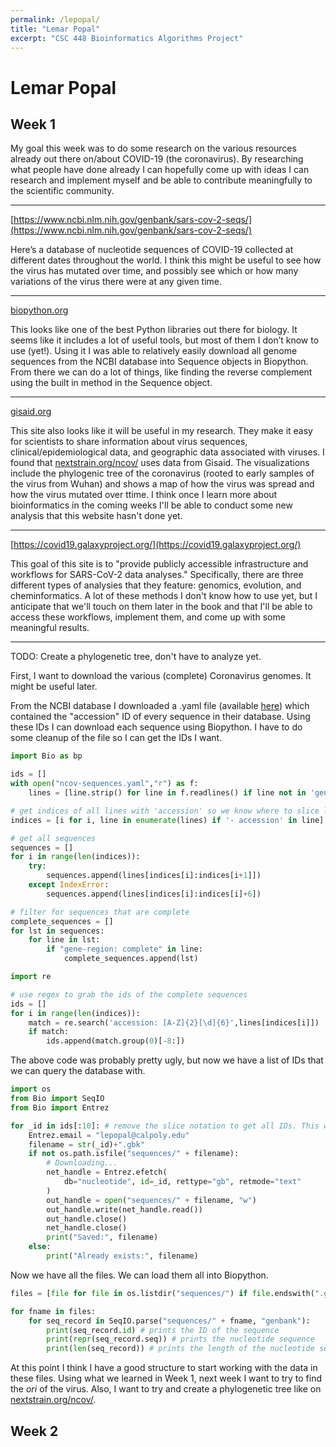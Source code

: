 ```yaml
---
permalink: /lepopal/
title: "Lemar Popal"
excerpt: "CSC 448 Bioinformatics Algorithms Project"
---
```


# Lemar Popal

## Week 1
My goal this week was to do some research on the various resources already out there on/about COVID-19 (the coronavirus). By researching what people have done already I can hopefully come up with ideas I can research and implement myself and be able to contribute meaningfully to the scientific community. 

---

[https://www.ncbi.nlm.nih.gov/genbank/sars-cov-2-seqs/](https://www.ncbi.nlm.nih.gov/genbank/sars-cov-2-seqs/)

Here’s a database of nucleotide sequences of COVID-19 collected at different dates throughout the world. I think this might be useful to see how the virus has mutated over time, and possibly see which or how many variations of the virus there were at any given time. 

---

[biopython.org](biopython.org)

This looks like one of the best Python libraries out there for biology. It seems like it includes a lot of useful tools, but most of them I don’t know to use (yet!). Using it I was able to relatively easily download all genome sequences from the NCBI database into Sequence objects in Biopython. From there we can do a lot of things, like finding the reverse complement using the built in method in the Sequence object. 

---

[gisaid.org](https://www.gisaid.org/)

This site also looks like it will be useful in my research. They make it easy for scientists to share information about virus sequences, clinical/epidemiological data, and geographic data associated with viruses. I found that [nextstrain.org/ncov/](https://nextstrain.org/ncov/) uses data from Gisaid. The visualizations include the phylogenic tree of the coronavirus (rooted to early samples of the virus from Wuhan) and shows a map of how the virus was spread and how the virus mutated over ttime. I think once I learn more about bioinformatics in the coming weeks I'll be able to conduct some new analysis that this website hasn't done yet. 

---
[https://covid19.galaxyproject.org/](https://covid19.galaxyproject.org/)

This goal of this site is to "provide publicly accessible infrastructure and workflows for SARS-CoV-2 data analyses." Specifically, there are three different types of analysies that they feature: genomics, evolution, and cheminformatics. A lot of these methods I don't know how to use yet, but I anticipate that we'll touch on them later in the book and that I'll be able to access these workflows, implement them, and come up with some meaningful results. 

---

TODO: Create a phylogenetic tree, don't have to analyze yet.


First, I want to download the various (complete) Coronavirus genomes. It might be useful later.

From the NCBI database I downloaded a .yaml file (available [here](https://www.ncbi.nlm.nih.gov/core/assets/genbank/files/ncov-sequences.yaml)) which contained the "accession" ID of every sequence in their database. Using these IDs I can download each sequence using Biopython. I have to do some cleanup of the file so I can get the IDs I want. 

```python
import Bio as bp
```

```python
ids = []
with open("ncov-sequences.yaml","r") as f:
    lines = [line.strip() for line in f.readlines() if line not in 'genbank-sequences:\n'][1:]
```

```python
# get indices of all lines with 'accession' so we know where to slice list
indices = [i for i, line in enumerate(lines) if '- accession' in line]
```

```python
# get all sequences
sequences = []
for i in range(len(indices)):
    try:
        sequences.append(lines[indices[i]:indices[i+1]])
    except IndexError:
        sequences.append(lines[indices[i]:indices[i]+6])
```

```python
# filter for sequences that are complete
complete_sequences = []
for lst in sequences:
    for line in lst:
        if "gene-region: complete" in line:
            complete_sequences.append(lst)
```

```python
import re

# use regex to grab the ids of the complete sequences
ids = []
for i in range(len(indices)):
    match = re.search('accession: [A-Z]{2}[\d]{6}',lines[indices[i]])
    if match:
        ids.append(match.group(0)[-8:])
```

The above code was probably pretty ugly, but now we have a list of IDs that we can query the database with. 

```python
import os
from Bio import SeqIO
from Bio import Entrez

for _id in ids[:10]: # remove the slice notation to get all IDs. This will only grab first 10 sequences. 
    Entrez.email = "lepopal@calpoly.edu"  
    filename = str(_id)+".gbk"
    if not os.path.isfile("sequences/" + filename):
        # Downloading...
        net_handle = Entrez.efetch(
            db="nucleotide", id=_id, rettype="gb", retmode="text"
        )
        out_handle = open("sequences/" + filename, "w")
        out_handle.write(net_handle.read())
        out_handle.close()
        net_handle.close()
        print("Saved:", filename)
    else:
        print("Already exists:", filename)
```

Now we have all the files. We can load them all into Biopython. 

```python
files = [file for file in os.listdir("sequences/") if file.endswith(".gbk")]

for fname in files:
    for seq_record in SeqIO.parse("sequences/" + fname, "genbank"):
        print(seq_record.id) # prints the ID of the sequence
        print(repr(seq_record.seq)) # prints the nucleotide sequence
        print(len(seq_record)) # prints the length of the nucleotide sequence
```

At this point I think I have a good structure to start working with the data in these files. Using what we learned in Week 1, next week I want to try to find the *ori* of the virus. Also, I want to try and create a phylogenetic tree like on [nextstrain.org/ncov/](https://nextstrain.org/ncov/). 


## Week 2

```python

```